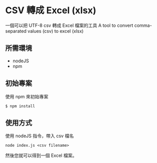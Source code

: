# CSV 轉成 Excel (xlsx)

一個可以把 UTF-8 csv 轉成 Excel 檔案的工具
A tool to convert comma-separated values (csv) to excel (xlsx)

## 所需環境

- nodeJS
- npm

## 初始專案

使用 npm 來初始專案

```
$ npm install
```

## 使用方式

使用 nodeJS 指令，帶入 csv 檔名

```
node index.js <csv filename>
```

然後您就可以得到一個 Excel 檔案。